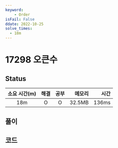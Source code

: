 ```yaml
---
keyword:
    - Order
isFail: False
ddate: 2022-10-25
solve_times:
  - 18m
---
```


# 17298 오큰수

## Status

| 소요 시간(m) | 해결 | 공부 |  메모리 |  시간 |
| :-------: | :-------: | :-------: | ------: | ----: |
|    18m     |    O    |    O      | 32.5MB | 136ms |

## 풀이

 

## 코드

```python

```
